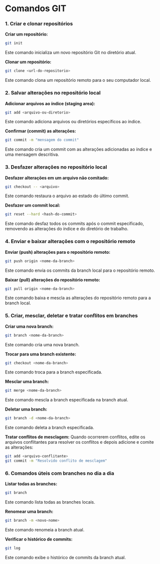 # Comandos GIT

### 1. Criar e clonar repositórios

**Criar um repositório:**
```bash
git init
```
Este comando inicializa um novo repositório Git no diretório atual.

**Clonar um repositório:**
```bash
git clone <url-do-repositorio>
```
Este comando clona um repositório remoto para o seu computador local.

### 2. Salvar alterações no repositório local

**Adicionar arquivos ao índice (staging area):**
```bash
git add <arquivo-ou-diretorio>
```
Este comando adiciona arquivos ou diretórios específicos ao índice.

**Confirmar (commit) as alterações:**
```bash
git commit -m "mensagem do commit"
```
Este comando cria um commit com as alterações adicionadas ao índice e uma mensagem descritiva.

### 3. Desfazer alterações no repositório local

**Desfazer alterações em um arquivo não comitado:**
```bash
git checkout -- <arquivo>
```
Este comando restaura o arquivo ao estado do último commit.

**Desfazer um commit local:**
```bash
git reset --hard <hash-do-commit>
```
Este comando desfaz todos os commits após o commit especificado, removendo as alterações do índice e do diretório de trabalho.

### 4. Enviar e baixar alterações com o repositório remoto

**Enviar (push) alterações para o repositório remoto:**
```bash
git push origin <nome-da-branch>
```
Este comando envia os commits da branch local para o repositório remoto.

**Baixar (pull) alterações do repositório remoto:**
```bash
git pull origin <nome-da-branch>
```
Este comando baixa e mescla as alterações do repositório remoto para a branch local.

### 5. Criar, mesclar, deletar e tratar conflitos em branches

**Criar uma nova branch:**
```bash
git branch <nome-da-branch>
```
Este comando cria uma nova branch.

**Trocar para uma branch existente:**
```bash
git checkout <nome-da-branch>
```
Este comando troca para a branch especificada.

**Mesclar uma branch:**
```bash
git merge <nome-da-branch>
```
Este comando mescla a branch especificada na branch atual.

**Deletar uma branch:**
```bash
git branch -d <nome-da-branch>
```
Este comando deleta a branch especificada.

**Tratar conflitos de mesclagem:**
Quando ocorrerem conflitos, edite os arquivos conflitantes para resolver os conflitos e depois adicione e comite as alterações:
```bash
git add <arquivo-conflitante>
git commit -m "Resolvido conflito de mesclagem"
```

### 6. Comandos úteis com branches no dia a dia

**Listar todas as branches:**
```bash
git branch
```
Este comando lista todas as branches locais.

**Renomear uma branch:**
```bash
git branch -m <novo-nome>
```
Este comando renomeia a branch atual.

**Verificar o histórico de commits:**
```bash
git log
```
Este comando exibe o histórico de commits da branch atual.
